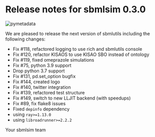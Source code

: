 # Release notes for sbmlsim 0.3.0
![pymetadata](https://github.com/matthiaskoenig/sbmlsim/raw/develop/docs/images/favicon/sbmlsim-100x100-300dpi.png)

We are pleased to release the next version of sbmlutils including the 
following changes:

- Fix #118, refactored logging to use rich and sbmlutils console
- Fix #120, refactor KISAOS to use KISAO SBO instead of ontology
- Fix #119, fixed omeprazole simulations
- Fix #75, python 3.9 support
- Drop python 3.7 support
- Fix #131, pd.set_option bugfix
- Fix #144, created logo
- Fix #140, twitter integration
- Fix #139, refactored test structure
- Fix #149, switch to new LLJIT backend (with speedups)
- Fix #89, fix flake8 issues
- Fixed `depinfo` dependency
- using `ray>=1.13.0`
- using `libroadrunner>=2.2.2`

Your sbmlsim team
